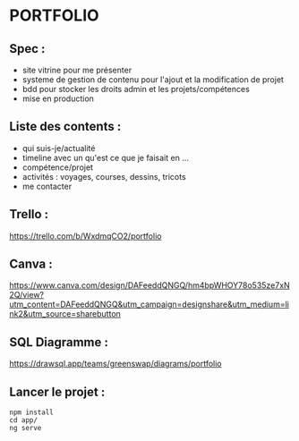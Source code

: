 # PORTFOLIO

## Spec :

- site vitrine pour me présenter
- systeme de gestion de contenu pour l'ajout et la modification de projet
- bdd pour stocker les droits admin et les projets/compétences
- mise en production

## Liste des contents :

- qui suis-je/actualité
- timeline avec un qu'est ce que je faisait en ...
- compétence/projet
- activités : voyages, courses, dessins, tricots
- me contacter

## Trello :

https://trello.com/b/WxdmqCO2/portfolio

## Canva :

https://www.canva.com/design/DAFeeddQNGQ/hm4bpWHOY78o535ze7xN2Q/view?utm_content=DAFeeddQNGQ&utm_campaign=designshare&utm_medium=link2&utm_source=sharebutton

## SQL Diagramme :

https://drawsql.app/teams/greenswap/diagrams/portfolio

## Lancer le projet :

```
npm install
cd app/
ng serve
```
